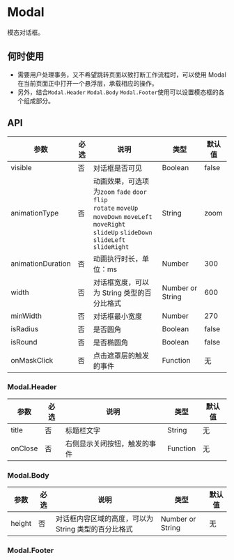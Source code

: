 # Modal

模态对话框。

## 何时使用

- 需要用户处理事务，又不希望跳转页面以致打断工作流程时，可以使用 Modal 在当前页面正中打开一个悬浮层，承载相应的操作。
- 另外，结合`Modal.Header` `Modal.Body` `Modal.Footer`使用可以设置模态框的各个组成部分。

## API

| 参数              | 必选 | 说明                                                                                                                                                     | 类型             | 默认值 |
| ----------------- | ---- | -------------------------------------------------------------------------------------------------------------------------------------------------------- | ---------------- | ------ |
| visible           | 否   | 对话框是否可见                                                                                                                                           | Boolean          | false  |
| animationType     | 否   | 动画效果，可选项为`zoom` `fade` `door` `flip`<br/>`rotate` `moveUp` `moveDown` `moveLeft` `moveRight`<br/>`slideUp` `slideDown` `slideLeft` `slideRight` | String           | zoom   |
| animationDuration | 否   | 动画执行时长，单位：ms                                                                                                                                   | Number           | 300    |
| width             | 否   | 对话框宽度，可以为 String 类型的百分比格式                                                                                                               | Number or String | 600    |
| minWidth          | 否   | 对话框最小宽度                                                                                                                                           | Number           | 270    |
| isRadius          | 否   | 是否圆角                                                                                                                                                 | Boolean          | false  |
| isRound           | 否   | 是否椭圆角                                                                                                                                               | Boolean          | false  |
| onMaskClick       | 否   | 点击遮罩层的触发的事件                                                                                                                                   | Function         | 无     |

### Modal.Header

| 参数    | 必选 | 说明                         | 类型     | 默认值 |
| ------- | ---- | ---------------------------- | -------- | ------ |
| title   | 否   | 标题栏文字                   | String   | 无     |
| onClose | 否   | 右侧显示关闭按钮，触发的事件 | Function | 无     |

### Modal.Body

| 参数   | 必选 | 说明                                                 | 类型             | 默认值 |
| ------ | ---- | ---------------------------------------------------- | ---------------- | ------ |
| height | 否   | 对话框内容区域的高度，可以为 String 类型的百分比格式 | Number or String | 无     |

### Modal.Footer

